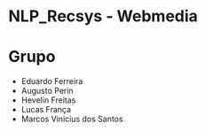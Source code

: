 # NLP_Recsys - Webmedia

# Grupo
- Eduardo Ferreira
- Augusto Perin
- Hevelin Freitas
- Lucas França
- Marcos Vinicius dos Santos

